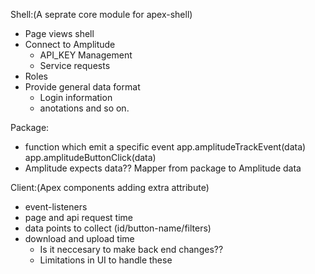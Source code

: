 Shell:(A seprate core module for apex-shell)
* Page views shell
* Connect to Amplitude 
    * API_KEY Management
    * Service requests
* Roles 
* Provide general data format
    * Login information 
    * anotations and so on.

Package:
- function which emit a specific event
app.amplitudeTrackEvent(data)
app.amplitudeButtonClick(data)
- Amplitude expects data??
Mapper from package to Amplitude data

Client:(Apex components adding extra attribute)
* event-listeners
* page and api request time
* data points to collect (id/button-name/filters)
* download and upload time 
    * Is it neccesary to make back end changes??
    * Limitations in UI to handle these
